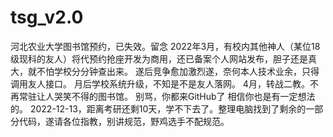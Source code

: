 # tsg_v2.0
河北农业大学图书馆预约，已失效。留念
2022年3月，有校内其他神人（某位18级现科的友人）将代预约抢座开发为商用，还已备案个人网站发布，胆子还是真大，就不怕学校分分钟查出来。
遂后竞争愈加激烈遂，奈何本人技术业余，只得调用友人接口。
月后学校系统升级，不知是不是友人落网。
4月，转战二教。不再常驻让人哭笑不得的图书馆。
别骂，你都来GitHub了 相信你也是有一定想法的。
2022-12-13，距离考研还剩10天，学不下去了。整理电脑找到了剩余的一部分代码，遂请各位指教，别讲规范，野鸡选手不配规范。
